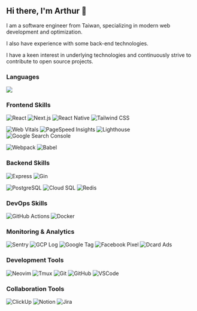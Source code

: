## Hi there, I'm Arthur 👋

I am a software engineer from Taiwan, specializing in modern web development and optimization.

I also have experience with some back-end technologies.

I have a keen interest in underlying technologies and continuously strive to contribute to open source projects.

### Languages

<a href="https://profile-fxfwhmre4-arthur-mountain.vercel.app/home">
  <img src="https://skillicons.dev/icons?i=js,ts,nodejs,lua,go,docker" />
</a>
<!-- 
![TypeScript](https://img.shields.io/badge/-Typescript-3178C6?style=for-the-badge&logo=typescript&logoColor=white)
![Node.js](https://img.shields.io/badge/-Node.js-339933?style=for-the-badge&logo=node.js&logoColor=white)
![Golang](https://img.shields.io/badge/-Golang-00ADD8?style=for-the-badge&logo=go&logoColor=white)
![Lua](https://img.shields.io/badge/-Lua-2C2D72?style=for-the-badge&logo=lua&logoColor=white)
![Haskell](https://img.shields.io/badge/-Haskell-5D4F85?style=for-the-badge&logo=haskell&logoColor=white)
![Kotlin](https://img.shields.io/badge/-Kotlin-0095D5?style=for-the-badge&logo=kotlin&logoColor=white) 
![Java](https://img.shields.io/badge/-Java-007396?style=for-the-badge&logo=java&logoColor=white)
![YAML](https://img.shields.io/badge/-YAML-000000?style=for-the-badge&logo=yaml&logoColor=white)
-->

### Frontend Skills

![React](https://img.shields.io/badge/-React-61DAFB?style=for-the-badge&logo=react&logoColor=white)
![Next.js](https://img.shields.io/badge/-Next.js-000000?style=for-the-badge&logo=next.js&logoColor=white)
![React Native](https://img.shields.io/badge/-React%20Native-61DAFB?style=for-the-badge&logo=react&logoColor=white)
![Tailwind CSS](https://img.shields.io/badge/-Tailwind%20CSS-38B2AC?style=for-the-badge&logo=tailwind-css&logoColor=white)

![Web Vitals](https://img.shields.io/badge/-Web%20Vitals-4285F4?style=for-the-badge&logo=google&logoColor=white)
![PageSpeed Insights](https://img.shields.io/badge/-PageSpeed%20Insights-4285F4?style=for-the-badge&logo=google&logoColor=white)
![Lighthouse](https://img.shields.io/badge/-Lighthouse-F44B21?style=for-the-badge&logo=lighthouse&logoColor=white)
![Google Search Console](https://img.shields.io/badge/-Google%20Search%20Console-4285F4?style=for-the-badge&logo=google-search-console&logoColor=white)

![Webpack](https://img.shields.io/badge/-Webpack-8DD6F9?style=for-the-badge&logo=webpack&logoColor=white)
![Babel](https://img.shields.io/badge/-Babel-F9DC3E?style=for-the-badge&logo=babel&logoColor=white)

<!--
![ESLint](https://img.shields.io/badge/-ESLint-4B32C3?style=for-the-badge&logo=eslint&logoColor=white)
![Prettier](https://img.shields.io/badge/-Prettier-F7B93E?style=for-the-badge&logo=prettier&logoColor=white)
![Nx](https://img.shields.io/badge/-Nx-143055?style=for-the-badge&logo=nx&logoColor=white)
![Sass](https://img.shields.io/badge/-Sass-CC6699?style=for-the-badge&logo=sass&logoColor=white)
-->

### Backend Skills

![Express](https://img.shields.io/badge/-Express-000000?style=for-the-badge&logo=express&logoColor=white)
![Gin](https://img.shields.io/badge/-Gin-00ADD8?style=for-the-badge&logo=go&logoColor=white)

![PostgreSQL](https://img.shields.io/badge/-PostgreSQL-336791?style=for-the-badge&logo=postgresql&logoColor=white)
![Cloud SQL](https://img.shields.io/badge/-Cloud%20SQL-4285F4?style=for-the-badge&logo=google-cloud&logoColor=white)
![Redis](https://img.shields.io/badge/-Redis-DC382D?style=for-the-badge&logo=redis&logoColor=white)
<!--
![MySQL](https://img.shields.io/badge/-MySQL-4479A1?style=for-the-badge&logo=mysql&logoColor=white)
![MongoDB](https://img.shields.io/badge/-MongoDB-47A248?style=for-the-badge&logo=mongodb&logoColor=white)
-->

### DevOps Skills

![GitHub Actions](https://img.shields.io/badge/-Github%20Actions-2088FF?style=for-the-badge&logo=github%20actions&logoColor=white)
![Docker](https://img.shields.io/badge/-Docker-2496ED?style=for-the-badge&logo=docker&logoColor=white)

### Monitoring & Analytics

![Sentry](https://img.shields.io/badge/-Sentry-362D59?style=for-the-badge&logo=sentry&logoColor=white)
![GCP Log](https://img.shields.io/badge/-GCP%20Log-4285F4?style=for-the-badge&logo=google-cloud&logoColor=white)
![Google Tag](https://img.shields.io/badge/-Google%20Tag-246FDB?style=for-the-badge&logo=google-tag-manager&logoColor=white)
![Facebook Pixel](https://img.shields.io/badge/-Facebook%20Pixel-1877F2?style=for-the-badge&logo=facebook&logoColor=white)
![Dcard Ads](https://img.shields.io/badge/-Dcard%20Ads-0052CC?style=for-the-badge&logo=dcard&logoColor=white)

### Development Tools

![Neovim](https://img.shields.io/badge/-Neovim-57A143?style=for-the-badge&logo=neovim&logoColor=white)
![Tmux](https://img.shields.io/badge/-Tmux-1BB91F?style=for-the-badge&logo=tmux&logoColor=white)
![Git](https://img.shields.io/badge/-Git-F05032?style=for-the-badge&logo=git&logoColor=white)
![GitHub](https://img.shields.io/badge/-GitHub-181717?style=for-the-badge&logo=github&logoColor=white)
![VSCode](https://img.shields.io/badge/-VSCode-007ACC?style=for-the-badge&logo=visual-studio-code&logoColor=white)

### Collaboration Tools

![ClickUp](https://img.shields.io/badge/-ClickUp-7B68EE?style=for-the-badge&logo=clickup&logoColor=white)
![Notion](https://img.shields.io/badge/-Notion-000000?style=for-the-badge&logo=notion&logoColor=white)
![Jira](https://img.shields.io/badge/-Jira-0052CC?style=for-the-badge&logo=jira&logoColor=white)

<!-- ### 📫 How to reach me: -->
